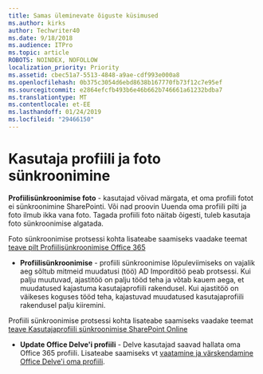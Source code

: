 ```yaml
---
title: Samas üleminevate õiguste küsimused
ms.author: kirks
author: Techwriter40
ms.date: 9/18/2018
ms.audience: ITPro
ms.topic: article
ROBOTS: NOINDEX, NOFOLLOW
localization_priority: Priority
ms.assetid: cbec51a7-5513-4848-a9ae-cdf993e000a8
ms.openlocfilehash: 0b375c3054d6ebd8638b167770fb73f12c7e95ef
ms.sourcegitcommit: e2864efcfb493b6e46b662b746661a61232bdba7
ms.translationtype: MT
ms.contentlocale: et-EE
ms.lasthandoff: 01/24/2019
ms.locfileid: "29466150"
---
```

# <a name="user-profile-and-photo-synchronization"></a>Kasutaja profiili ja foto sünkroonimine

 **Profiilisünkroonimise foto** - kasutajad võivad märgata, et oma profiili fotot ei sünkroonimine SharePointi. Või nad proovin Uuenda oma profiili pilti ja foto ilmub ikka vana foto. Tagada profiili foto näitab õigesti, tuleb kasutaja foto sünkroonimise algatada. 
  
Foto sünkroonimise protsessi kohta lisateabe saamiseks vaadake teemat [teave pilt Profiilisünkroonimise Office 365](https://go.microsoft.com/fwlink/?linkid=2022634)
  
- **Profiilisünkroonimise** - profiili sünkroonimise lõpuleviimiseks on vajalik aeg sõltub mitmeid muudatusi (töö) AD Imporditöö peab protsessi. Kui palju muutuvad, ajastitöö on palju tööd teha ja võtab kauem aega, et muudatused kajastuma kasutajaprofiili rakendusel. Kui ajastitöö on väikeses koguses tööd teha, kajastuvad muudatused kasutajaprofiili rakendusel palju kiiremini. 
  
Profiili sünkroonimise protsessi kohta lisateabe saamiseks vaadake teemat [teave Kasutajaprofiili sünkroonimise SharePoint Online](https://go.microsoft.com/fwlink/?linkid=2022639)
    
- **Update Office Delve'i profiili** - Delve kasutajad saavad hallata oma Office 365 profiili. Lisateabe saamiseks vt [vaatamine ja värskendamine Office Delve'i oma profiili](https://support.office.com/en-us/article/View-and-update-your-profile-in-Office-Delve-4e84343b-eedf-45a1-aeb9-8627ccca14ba).
    


